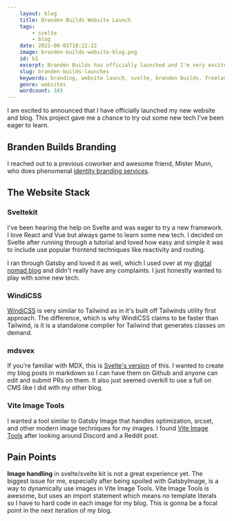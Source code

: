 ```yaml
---
    layout: blog
    title: Branden Builds Website Launch
    tags: 
        - svelte
        - blog
    date: 2021-08-01T18:22:22
    image: branden-builds-website-blog.png
    id: b1
    excerpt: Branden Builds has officially launched and I'm very excited to show the world. 
    slug: branden-builds-launches
    keywords: branding, website launch, svelte, branden builds, freelance web developer, frontend developer
    genre: websites
    wordcount: 343
---
```


<script>
  //TODO: Find a better way to handle dynamic images so I can refactor into blog layout
  import FeaturedImageObj from "../../../static/images/blog/branden-builds-launches/branden-builds-website-blog.png?&format=webp&srcset"
  import FeaturedImage from "$lib/FeaturedImage.svelte"
  import BlogHeader from "$lib/BlogHeader.svelte"

</script>


<FeaturedImage src={FeaturedImageObj} alt={title} />
<BlogHeader rawDate={date} {title} {tags} />

I am excited to announced that I have officially launched my new website and blog. This project gave me a chance to try out some new tech I've been eager to learn.

## Branden Builds Branding

I reached out to a previous coworker and awesome friend, Mister Munn, who does phenomenal [identity branding services](http://mistermunn.com/). 

## The Website Stack

### Sveltekit

I've been hearing the help on Svelte and was eager to try a new framework. I love React and Vue but always game to learn some new tech.  I decided on Svelte after running through a tutorial and loved how easy and simple it was to include use popular frontend techniques like reactivity and routing. 

I ran through Gatsby and loved it as well, which I used over at my [digital nomad blog](https://byoungz.com) and didn't really have any complaints. I just honestly wanted to play with some new tech.

### WindiCSS

[WindiCSS](https://windicss.org/guide/) is very similar to Tailwind as in it's built off Tailwinds utility first approach. The difference, which is why WindiCSS claims to be faster than Tailwind, is it is a standalone compiler for Tailwind that generates classes on demand. 

### mdsvex

If you're familiar with MDX, this is [Svelte's version](https://mdsvex.com/) of this. I wanted to create my blog posts in markdown so I can have them on Github and anyone can edit and submit PRs on them. It also just seemed overkill to use a full on CMS like I did with my other blog. 

### Vite Image Tools

I wanted a tool similar to Gatsby Image that handles optimization, srcset, and other modern image techniques for my images. I found [Vite Image Tools](https://github.com/JonasKruckenberg/imagetools/tree/main/packages/vite) after looking around Discord and a Reddit post. 

## Pain Points

**Image handling** in svelte/svelte kit is not a great experience yet. The biggest issue for me, especially after being spoiled with GatsbyImage, is a way to dynamically use images in Vite Image Tools. Vite Image Tools is awesome, but uses an import statement which means no template literals so I have to hard code in each image for my blog. This is gonna be a focal point in the next iteration of my blog.

